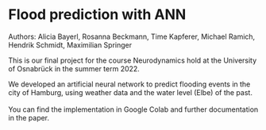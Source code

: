 # Flood prediction with ANN

Authors: Alicia Bayerl, Rosanna Beckmann, Time Kapferer, Michael Ramich, Hendrik Schmidt, Maximilian Springer

This is our final project for the course Neurodynamics hold at the University of Osnabrück in the summer term 2022. <br>

We developed an artificial neural network to predict flooding events in the city of Hamburg, using weather data and the water level (Elbe) of the past. <br>
<br>
You can find the implementation in Google Colab and further documentation in the paper. 



